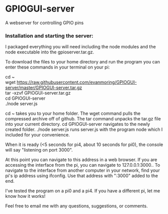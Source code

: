 <h1> GPIOGUI-server</h1>

A webserver for controlling GPIO pins

<h3>Installation and starting the server:</h3>

I packaged everything you will need including the node modules and the node executable into the gpioserver.tar.gz. 

To download the files to your home directory and run the program you can enter these commands in your terminal on your pi:

cd ~ <br>
wget https://raw.githubusercontent.com/evanmoring/GPIOGUI-server/master/GPIOGUI-server.tar.gz <br>
tar -xzvf GPIOGUI-server.tar.gz <br>
cd GPIOGUI-server <br>
./node server.js <br>

cd ~ takes you to your home folder. The wget command pulls the compressed archive off of github. The tar command unpacks the tar.gz file into your current directory. cd GPIOGUI-server navigates to the newly created folder. ./node server.js runs server.js with the program node which I included for your convenience.

When it is ready (<5 seconds for pi4, about 10 seconds for pi0), the console will say "listening on port 3000".

At this point you can navigate to this address in a web browser. If you are accessing the interface from the pi, you can navigate to 127.0.0.1:3000.. To navigate to the interface from another computer in your network, find your pi's ip address using ifconfig. Use that address with ":3000" added to the end.

I've tested the program on a pi0 and a pi4. If you have a different pi, let me know how it works!

Feel free to email me with any questions, suggestions, or comments.


